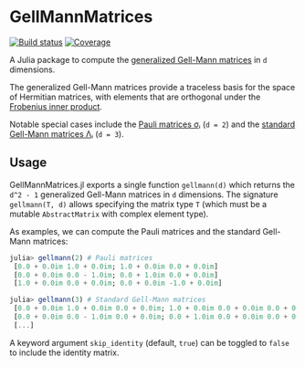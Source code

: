 # GellMannMatrices

[![Build status][ci-status-img]][ci-status-url] [![Coverage][coverage-img]][coverage-url]

A Julia package to compute the [generalized Gell-Mann matrices](https://en.wikipedia.org/wiki/Generalizations_of_Pauli_matrices#Generalized_Gell-Mann_matrices_(Hermitian)) in `d` dimensions.

The generalized Gell-Mann matrices provide a traceless basis for the space of Hermitian matrices, with elements that are orthogonal under the [Frobenius inner product](https://en.wikipedia.org/wiki/Frobenius_inner_product).

Notable special cases include the [Pauli matrices σᵢ](https://en.wikipedia.org/wiki/Pauli_matrices) (`d = 2`) and the [standard Gell-Mann matrices Λᵢ](https://en.wikipedia.org/wiki/Gell-Mann_matrices) (`d = 3`).

## Usage
GellMannMatrices.jl exports a single function `gellmann(d)` which returns the `d^2 - 1` generalized Gell-Mann matrices in `d` dimensions.
The signature `gellmann(T, d)` allows specifying the matrix type `T` (which must be a mutable `AbstractMatrix` with complex element type).

As examples, we can compute the Pauli matrices and the standard Gell-Mann matrices:
```jl
julia> gellmann(2) # Pauli matrices
 [0.0 + 0.0im 1.0 + 0.0im; 1.0 + 0.0im 0.0 + 0.0im]
 [0.0 + 0.0im 0.0 - 1.0im; 0.0 + 1.0im 0.0 + 0.0im]
 [1.0 + 0.0im 0.0 + 0.0im; 0.0 + 0.0im -1.0 + 0.0im]

julia> gellmann(3) # Standard Gell-Mann matrices
 [0.0 + 0.0im 1.0 + 0.0im 0.0 + 0.0im; 1.0 + 0.0im 0.0 + 0.0im 0.0 + 0.0im; 0.0 + 0.0im 0.0 + 0.0im 0.0 + 0.0im]
 [0.0 + 0.0im 0.0 - 1.0im 0.0 + 0.0im; 0.0 + 1.0im 0.0 + 0.0im 0.0 + 0.0im; 0.0 + 0.0im 0.0 + 0.0im 0.0 + 0.0im]
 [...]
```
A keyword argument `skip_identity` (default, `true`) can be toggled to `false` to include the identity matrix.

[ci-status-img]: https://github.com/thchr/GellMannMatrices.jl/actions/workflows/CI.yml/badge.svg?branch=main
[ci-status-url]: https://github.com/thchr/GellMannMatrices.jl/actions/workflows/CI.yml?query=branch%3Amain
[coverage-img]:  https://codecov.io/gh/thchr/GellMannMatrices.jl/branch/main/graph/badge.svg
[coverage-url]:  https://codecov.io/gh/thchr/GellMannMatrices.jl